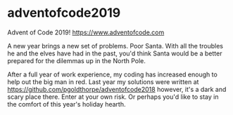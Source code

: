 # adventofcode2019
Advent of Code 2019!
https://www.adventofcode.com 

A new year brings a new set of problems. Poor Santa. With all the troubles he and the elves have had in the past, you'd think Santa would be a better prepared for the dilemmas up in the North Pole.

After a full year of work experience, my coding has increased enough to help out the big man in red. Last year my solutions were written at https://github.com/pgoldthorpe/adventofcode2018 however, it's a dark and scary place there. Enter at your own risk. Or perhaps you'd like to stay in the comfort of this year's holiday hearth.